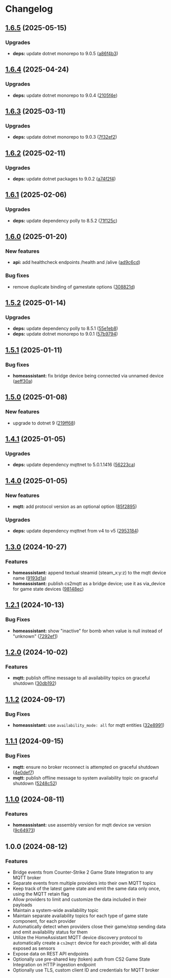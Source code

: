 # Changelog

## [1.6.5](https://github.com/lupusbytes/cs2mqtt/compare/v1.6.4...v1.6.5) (2025-05-15)


### Upgrades

* **deps:** update dotnet monorepo to 9.0.5 ([a86f4b3](https://github.com/lupusbytes/cs2mqtt/commit/a86f4b3ac00760bac592efbb80b66abfb9e71373))

## [1.6.4](https://github.com/lupusbytes/cs2mqtt/compare/v1.6.3...v1.6.4) (2025-04-24)


### Upgrades

* **deps:** update dotnet monorepo to 9.0.4 ([2105f4e](https://github.com/lupusbytes/cs2mqtt/commit/2105f4e00ffb1fc7951702df68ea15a44311e9e9))

## [1.6.3](https://github.com/lupusbytes/cs2mqtt/compare/v1.6.2...v1.6.3) (2025-03-11)


### Upgrades

* **deps:** update dotnet monorepo to 9.0.3 ([7f32ef2](https://github.com/lupusbytes/cs2mqtt/commit/7f32ef21f84553abd841b766193a41c6133e873a))

## [1.6.2](https://github.com/lupusbytes/cs2mqtt/compare/v1.6.1...v1.6.2) (2025-02-11)


### Upgrades

* **deps:** update dotnet packages to 9.0.2 ([a74f2f4](https://github.com/lupusbytes/cs2mqtt/commit/a74f2f455e690e6b40750e7319d4753efc4d173b))

## [1.6.1](https://github.com/lupusbytes/cs2mqtt/compare/v1.6.0...v1.6.1) (2025-02-06)


### Upgrades

* **deps:** update dependency polly to 8.5.2 ([71f125c](https://github.com/lupusbytes/cs2mqtt/commit/71f125c32e323f1e24e5db8877123a4f86b357a0))

## [1.6.0](https://github.com/lupusbytes/cs2mqtt/compare/v1.5.2...v1.6.0) (2025-01-20)


### New features

* **api:** add healthcheck endpoints /health and /alive ([ad9c6cd](https://github.com/lupusbytes/cs2mqtt/commit/ad9c6cd1b4317d78344278ca38840607c7b4e590))


### Bug fixes

* remove duplicate binding of gamestate options ([308821d](https://github.com/lupusbytes/cs2mqtt/commit/308821d7c7473ecdc5ee369c8fdf24d4e3140044))

## [1.5.2](https://github.com/lupusbytes/cs2mqtt/compare/v1.5.1...v1.5.2) (2025-01-14)


### Upgrades

* **deps:** update dependency polly to 8.5.1 ([55e1eb8](https://github.com/lupusbytes/cs2mqtt/commit/55e1eb8b5a9ad27772dee7b04729d36c75400095))
* **deps:** update dotnet monorepo to 9.0.1 ([57b9794](https://github.com/lupusbytes/cs2mqtt/commit/57b9794fad6c311774973c3197cf5f35fb7c478f))

## [1.5.1](https://github.com/lupusbytes/cs2mqtt/compare/v1.5.0...v1.5.1) (2025-01-11)


### Bug fixes

* **homeassistant:** fix bridge device being connected via unnamed device ([aeff30a](https://github.com/lupusbytes/cs2mqtt/commit/aeff30a74f3298984c6d21a705be86f91b89b6e8))

## [1.5.0](https://github.com/lupusbytes/cs2mqtt/compare/v1.4.1...v1.5.0) (2025-01-08)


### New features

* upgrade to dotnet 9 ([219ff68](https://github.com/lupusbytes/cs2mqtt/commit/219ff6890a0083745bf60a78980031ba8d6447c4))

## [1.4.1](https://github.com/lupusbytes/cs2mqtt/compare/v1.4.0...v1.4.1) (2025-01-05)


### Upgrades

* **deps:** update dependency mqttnet to 5.0.1.1416 ([56223ca](https://github.com/lupusbytes/cs2mqtt/commit/56223ca45efb1493029cc0a1bff06e9d56a67045))

## [1.4.0](https://github.com/lupusbytes/cs2mqtt/compare/v1.3.0...v1.4.0) (2025-01-05)


### New features

* **mqtt:** add protocol version as an optional option ([85f2895](https://github.com/lupusbytes/cs2mqtt/commit/85f28956e5b860b3bbf33d455edde13fdf2c13e4))


### Upgrades

* **deps:** update dependency mqttnet from v4 to v5 ([2953184](https://github.com/lupusbytes/cs2mqtt/commit/29531841e2dc6aba0e1953749fedc4b9f930484b))

## [1.3.0](https://github.com/lupusbytes/cs2mqtt/compare/v1.2.1...v1.3.0) (2024-10-27)


### Features

* **homeassistant:** append textual steamid (steam_x:y:z) to the mqtt device name ([9193d1a](https://github.com/lupusbytes/cs2mqtt/commit/9193d1aa51a04dee3bf5ee67d5263e893de7ced6))
* **homeassistant:** publish cs2mqtt as a bridge device; use it as via_device for game state devices ([98148ec](https://github.com/lupusbytes/cs2mqtt/commit/98148ece21312f85226f4277593c47d34e1b338f))

## [1.2.1](https://github.com/lupusbytes/cs2mqtt/compare/v1.2.0...v1.2.1) (2024-10-13)


### Bug Fixes

* **homeassistant:** show "inactive" for bomb when value is null instead of "unknown" ([7292ef1](https://github.com/lupusbytes/cs2mqtt/commit/7292ef174bd7cc80cc5cf6befc1b39a819386e1e))

## [1.2.0](https://github.com/lupusbytes/cs2mqtt/compare/v1.1.2...v1.2.0) (2024-10-02)


### Features

* **mqtt:** publish offline message to all availability topics on graceful shutdown ([30db192](https://github.com/lupusbytes/cs2mqtt/commit/30db19297262c29ef508a36187298950faa5b304))

## [1.1.2](https://github.com/lupusbytes/cs2mqtt/compare/v1.1.1...v1.1.2) (2024-09-17)


### Bug Fixes

* **homeassistant:** use `availability_mode: all` for mqtt entities ([32e8991](https://github.com/lupusbytes/cs2mqtt/commit/32e8991b19d8d078e5e817bc8d62b4ea2139c8b8))

## [1.1.1](https://github.com/lupusbytes/cs2mqtt/compare/v1.1.0...v1.1.1) (2024-09-15)


### Bug Fixes

* **mqtt:** ensure no broker reconnect is attempted on graceful shutdown ([4e0def7](https://github.com/lupusbytes/cs2mqtt/commit/4e0def7c567d46362f57c0cde5aa232ae80b8751))
* **mqtt:** publish offline message to system availability topic on graceful shutdown ([5248c52](https://github.com/lupusbytes/cs2mqtt/commit/5248c52c22ba30afdc6d3e711123e28075d6359a))

## [1.1.0](https://github.com/lupusbytes/cs2mqtt/compare/v1.0.0...v1.1.0) (2024-08-11)


### Features

* **homeassistant:** use assembly version for mqtt device sw version ([9c64973](https://github.com/lupusbytes/cs2mqtt/commit/9c64973a1b7a373e1d968dc1e2bab6547c122a9a))

## 1.0.0 (2024-08-12)

### Features

* Bridge events from Counter-Strike 2 Game State Integration to any MQTT broker
* Separate events from multiple providers into their own MQTT topics
* Keep track of the latest game state and emit the same data only once, using the MQTT retain flag
* Allow providers to limit and customize the data included in their payloads
* Maintain a system-wide availability topic
* Maintain separate availability topics for each type of game state component, for each provider
* Automatically detect when providers close their game/stop sending data and emit availability status for them
* Utilize the HomeAssistant MQTT device discovery protocol to automatically create a `cs2mqtt` device for each provider, with all data exposed as sensors
* Expose data on REST API endpoints
* Optionally use pre-shared key (token) auth from CS2 Game State Integration on HTTP ingestion endpoint
* Optionally use TLS, custom client ID and credentials for MQTT broker
